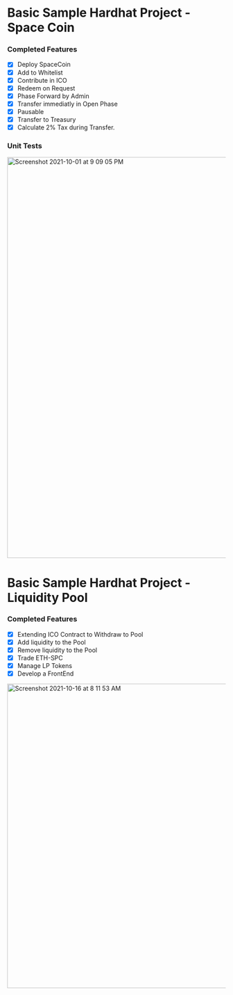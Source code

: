 # Basic Sample Hardhat Project - Space Coin

### Completed Features

- [X] Deploy SpaceCoin
- [X] Add to Whitelist
- [X] Contribute in ICO
- [X] Redeem on Request
- [X] Phase Forward by Admin
- [X] Transfer immediatly in Open Phase
- [X] Pausable
- [X] Transfer to Treasury
- [X] Calculate 2% Tax during Transfer.

### Unit Tests

<img width="922" alt="Screenshot 2021-10-01 at 9 09 05 PM" src="https://user-images.githubusercontent.com/3982352/135648731-04cc22f9-e3d8-479e-bdbf-bb30e356dfa4.png">


# Basic Sample Hardhat Project - Liquidity Pool

### Completed Features

- [X] Extending ICO Contract to Withdraw to Pool
- [X] Add liquidity to the Pool
- [X] Remove liquidity to the Pool
- [X] Trade ETH-SPC
- [X] Manage LP Tokens
- [X] Develop a FrontEnd

<img width="700" alt="Screenshot 2021-10-16 at 8 11 53 AM" src="https://user-images.githubusercontent.com/3982352/137570551-b0106498-b89d-4897-a43f-f5781f3d37b0.png">
